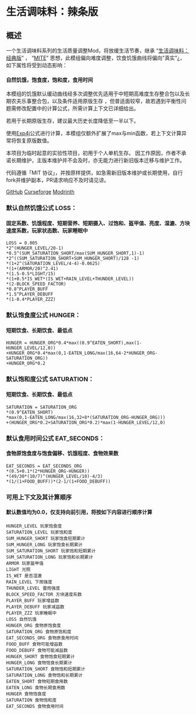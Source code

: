 # 生活调味料：辣条版
## 概述
一个生活调味料系列的生活质量调整Mod，将放缓生活节奏，继承
“[生活调味料：经典版](https://www.curseforge.com/minecraft/mc-mods/the-spice-of-life)” ，
“[MITE](https://www.minecraftforum.net/forums/mapping-and-modding-java-edition/minecraft-mods/1294284-minecraft-is-too-easy-mite-mod)”
思想，此模组偏向难度调整，饮食饥饿曲线将偏向"真实"¿，如下属性将受到动态影响：

#### 自然饥饿，饱食度，饱和度，食用时间

本模组的饥饿默认缓动曲线经多次调整优先适用于中短期高难度生存整合包以及长期农夫乐事整合包，以及条件适用原版生存
，但普适面较窄，故若遇到平衡性问题需修改配置中的计算公式，所需计算上下文已详细给出。

若用于长期原版生存，建议最大历史长度降低至一半以下。

使用[Exp4j](https://www.objecthunter.net/exp4j/)公式进行计算，本模组仅额外扩展了max与min函数，若上下文计算异常将恢复原版数值。

本项目为临时起意的实验性项目，初用于个人单机生存。
因工作原因，作者不承诺长期维护，主版本维护并不会及时，亦无能力进行新旧版本迁移与维护工作。

代码遵循「MIT 协议」，并按原样提供，如急需新旧版本维护或长期使用，自行fork并维护副本，PR请求响应不及时请见谅。

[GitHub](https://github.com/XieDeWu/spriceoflife-latiao.git)
[Curseforge]()
[Modrinth]()

### 默认自然饥饿公式 LOSS：
#### 固定系数、饥饿程度、短期营养、短期摄入、过饱和、盔甲值、亮度、湿漉、方块速度系数，玩家状态数、玩家睡眠中
```text
LOSS = 0.005
*2^(HUNGER_LEVEL/20-1)
*0.5^(SUM_SATURATION_SHORT/max(SUM_HUNGER_SHORT,1)-1)
*2^((SUM_SATURATION_SHORT+SUM_HUNGER_SHORT)/128 -1)
*(1+2^(SATURATION_LEVEL/4-4)-0.0625)
*(1+(ARMOR/20)^2.41)
*(1.5-0.5*LIGHT/15)
*(1+0.5*IS_WET*(IS_WET+RAIN_LEVEL+THUNDER_LEVEL))
*(2-BLOCK_SPEED_FACTOR)
*0.8^PLAYER_BUFF
*1.5^PLAYER_DEBUFF
*(1-0.4*PLAYER_ZZZ)
```
### 默认饱食度公式 HUNGER：
#### 短期饮食、长期饮食、最低点
```text
HUNGER = HUNGER_ORG*0.4*max((0.9^EATEN_SHORT),max(1-HUNGER_LEVEL/12,0))
+HUNGER_ORG*0.4*max(0,1-EATEN_LONG/max(16,64-2*HUNGER_ORG-SATURATION_ORG))
+HUNGER_ORG*0.2
```
### 默认饱和度公式 SATURATION：
#### 短期饮食、长期饮食、最低点
```text
SATURATION = SATURATION_ORG
*(0.9^EATEN_SHORT)
*max(0,1-EATEN_LONG/max(16,32+8*(SATURATION_ORG-HUNGER_ORG)))
+(HUNGER_ORG*0.2+SATURATION_ORG*0.2)*max(1-HUNGER_LEVEL/12,0)
```
### 默认食用时间公式 EAT_SECONDS：
#### 食物原饱食度与饱食偏移、饥饿程度、食物效果数
```text
EAT_SECONDS = EAT_SECONDS_ORG
*(0.5+0.1*(2*HUNGER_ORG-HUNGER))
*(49/30*(10/7)^(HUNGER_LEVEL/10)-4/3)
*(1/(1+FOOD_BUFF))*(2-1/(1+FOOD_DEBUFF))
```
### 可用上下文及其计算顺序
#### 默认数值均为0.0，仅支持向前引用，将按如下内容进行顺序计算
```text
HUNGER_LEVEL 玩家饱食度
SATURATION_LEVEL 玩家饱和度
SUM_HUNGER_SHORT 玩家饱食短期累计
SUM_HUNGER_LONG 玩家饱食长期累计
SUM_SATURATION_SHORT 玩家饱和短期累计
SUM_SATURATION_LONG 玩家饱和长期累计
ARMOR 玩家盔甲值
LIGHT 光照
IS_WET 是否湿漉
RAIN_LEVEL 下雨强度
THUNDER_LEVEL 雷雨强度
BLOCK_SPEED_FACTOR 方块速度系数
PLAYER_BUFF 玩家增益数
PLAYER_DEBUFF 玩家减益数
PLAYER_ZZZ 玩家睡眠中
LOSS 自然饥饿
HUNGER_ORG 食物原饱食度
SATURATION_ORG 食物原饱和度
EAT_SECONDS_ORG 食物原食用时间
FOOD_BUFF 食物可能增益数
FOOD_DEBUFF 食物可能减益数
HUNGER_SHORT 食物饱食短期累计
HUNGER_LONG 食物饱食长期累计
SATURATION_SHORT 食物饱和短期累计
SATURATION_LONG 食物饱和长期累计
EATEN_SHORT 食物短期食用数
EATEN_LONG 食物长期食用数
HUNGER 食物饱食度
SATURATION 食物饱和度
EAT_SECONDS 食物食用时间
```